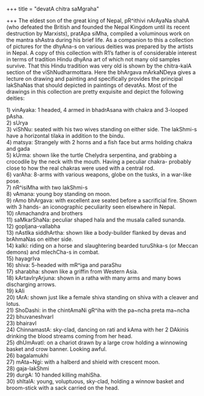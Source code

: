 +++
title = "devatA chitra saMgraha"

+++
The eldest son of the great king of Nepal, pR^ithivi nArAyaNa shahA (who
defeated the British and founded the Nepal Kingdom until its recent
destruction by Marxists), pratApa siMha, compiled a voluminous work on
the mantra shAstra during his brief life. As a companion to this a
collection of pictures for the dhyAna-s on various deities was prepared
by the artists in Nepal. A copy of this collection with R1’s father is
of considerable interest in terms of tradition Hindu dhyAna art of which
not many old samples survive. That this Hindu tradition was very old is
shown by the chitra-kalA section of the viShNudharmottara. Here the
bhArgava mArkaNDeya gives a lecture on drawing and painting and
specifically provides the principal lakShaNas that should depicted in
paintings of devatAs. Most of the drawings in this collection are pretty
exquisite and depict the following deities:  

1\) vinAyaka: 1 headed, 4 armed in bhadrAsana with chakra and 3-looped
pAsha.  
2\) sUrya  
3\) viShNu: seated with his two wives standing on either side. The
lakShmi-s have a horizontal tilaka in addition to the bindu.  
4\) matsya: Strangely with 2 horns and a fish face but arms holding
chakra and gada  
5\) kUrma: shown like the turtle Chelydra serpentina, and grabbing a
crocodile by the neck with the mouth. Having a peculiar chakra- probably
close to how the real chakras were used with a central rod.  
6\) varAha: 8-arms with various weapons, globe on the tusks, in a
war-like pose.  
7\) nR^isiMha with two lakShmi-s  
8\) vAmana: young boy standing on moon.  
9\) rAmo bhArgava: with excellent axe seated before a sacrificial fire.
Shown with 3 hands- an iconographic peculiarity seen elsewhere in
Nepal.  
10\) rAmachandra and brothers  
11\) saMkarShaNa: peculiar shaped hala and the musala called sunanda.  
12\) gopIjana-vallabha  
13\) nAstIka siddhArtha: shown like a body-builder flanked by devas and
brAhmaNas on either side.  
14\) kalki: riding on a horse and slaughtering bearded turuShka-s (or Meccan demons) and mlechCha-s in combat.  
15\) hayagrIva  
16\) shiva: 5-headed with mR^iga and paraShu  
17\) sharabha: shown like a griffin from Western Asia.  
18\) kArtavIryArjuna: shown in a ratha with many arms and many bows discharging arrows.  
19\) kAli  
20\) tArA: shown just like a female shiva standing on shiva with a cleaver and lotus.  
21\) ShoDashi: in the chintAmaNi gR^iha with the pa\~ncha preta ma\~ncha  
22\) bhuvaneshvarI  
23\) bhairavI  
24\) ChinnamastA: sky-clad, dancing on rati and kAma with her 2 DAkinis drinking the blood streams coming from her head.  
25\) dhUmAvatI: on a chariot drawn by a large crow holding a winnowing
basket and crow banner. Looking awful.  
26\) bagalamukhi  
27\) mAta\~Ngi: with a halberd and shield with crescent moon.  
28\) gaja-lakShmi  
29\) durgA: 10 handed killing mahiSha.  
30\) shItalA: young, voluptuous, sky-clad, holding a winnow basket and
broom-stick with a sack carried on the head.
